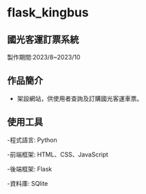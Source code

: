 # flask_kingbus
## 國光客運訂票系統
製作期間:2023/8~2023/10

## 作品簡介
- 架設網站，供使用者查詢及訂購國光客運車票。

## 使用工具

-程式語言: Python

-前端框架: HTML、CSS、JavaScript

-後端框架: Flask

-資料庫: SQlite
